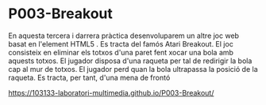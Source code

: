 # P003-Breakout

En aquesta tercera i darrera pràctica desenvoluparem un altre joc web basat en l'element HTML5 <canvas>. Es tracta del famós Atari Breakout. El joc consisteix en eliminar els totxos d'una paret fent xocar una bola amb aquests totxos. El jugador disposa d'una raqueta per tal de redirigir la bola cap al mur de totxos. El jugador perd quan la bola ultrapassa la posició de la raqueta. Es tracta, per tant, d'una mena de frontó

https://103133-laboratori-multimedia.github.io/P003-Breakout/